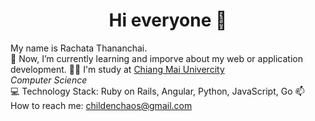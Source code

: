 <div align="center">
  <h1>Hi everyone 👋</h1>
</div>

My name is Rachata Thananchai.  
🌱 Now, I’m currently learning and imporve about my web or application development.
👨‍🎓 I'm study at [Chiang Mai Univercity](https://www.cs.science.cmu.ac.th/)  
*Computer Science*  
💻 Technology Stack: Ruby on Rails, Angular, Python, JavaScript, Go
📫 How to reach me:  childenchaos@gmail.com
